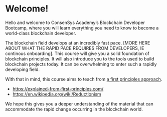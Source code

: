 # Welcome!
  
Hello and welcome to ConsenSys Academy’s Blockchain Developer Bootcamp, where you will learn everything you need to know to become a world-class blockchain developer.
      
The blockchain field develops at an incredibly fast pace. [MORE HERE ABOUT WHAT THE RAPID PACE REQUIRES FROM DEVELOPERS, IE continous onboarding]. This course will give you a solid foundation of blockchain principles. It will also introduce you to the tools used to build blockchain projects today. It can be overwhelming to enter such a rapidly developing field.

With that in mind, this course aims to teach from [a first principles approach](https://en.wikipedia.org/wiki/First_principle#Aristotle's_contribution).

- https://explained-from-first-principles.com/
- https://en.wikipedia.org/wiki/Reductionism

We hope this gives you a deeper understanding of the material that can accommodate the rapid change occurring in the blockchain world.